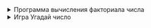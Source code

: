 <details>
  <summary>Программа вычисления факториала числа</summary>
  
# Программа вычисления факториала числа

Данная программа предназначена для вычисления факториала введённого пользователем положительного целого числа. Ввод продолжается до тех пор, пока пользователь не решит завершить работу программы. Реализована обработка ошибок: программа проверяет корректность введённых данных и просит повторить ввод при ошибке.

## Описание функций

### 1. `calculate_factorial(n)`
- **Описание:** Принимает на вход целое число `n` и возвращает его факториал, используя стандартную функцию `math.factorial`.
- **Вход:** Целое неотрицательное число
- **Выход:** Факториал числа `n`

### 2. `get_positive_integer()`
- **Описание:** Запрашивает у пользователя ввод положительного целого числа.
  - Принимает строку с клавиатуры.
  - Если введено `"exit"` (регистр не имеет значения), функция завершает программу (возвращает `None`).
  - Если введено нечисловое значение или отрицательное число — выводит сообщение об ошибке и повторяет запрос.
  - Возвращает введённое корректное целое число (или `None` для завершения).

### 3. `main()`
- **Описание:** Основная функция, реализующая цикл:
  - Вызывает `get_positive_integer()`.
  - Если пользователь вводит `"exit"`, программа завершается.
  - Иначе вычисляется факториал и результат выводится пользователю.
  - После этого спрашивает, хочет ли пользователь ввести ещё одно число. Любой ответ, кроме `yes` или `y`, завершает программу.

## Инструкция по использованию

### Запуск программы
1. Откройте файл с этим кодом и запустите его с помощью интерпретатора Python 3.
2. Пример запуска из командной строки:
python pract_factorial.py

### Ввод числа и вычисление
- После запуска программа попросит ввести положительное целое число.
- Введите число и нажмите Enter.
- Если вместо числа ввести `exit`, программа завершит работу.
- Если ввести нецелое или отрицательное число, программа выведет сообщение об ошибке и попросит попробовать снова.

### Получение результата
- После ввода корректного числа программа выведет его факториал.

### Повторный ввод
- После каждого вычисления программа спросит, хотите ли вы ввести ещё одно число.
- Если набрать `yes` или `y`, программа продолжит работу.
- Любой другой ответ завершит программу.

## Пример работы программы
```
Введите положительное целое число (или 'exit' для завершения): 5
Факториал числа 5 равен 120.
Хотите ввести еще одно число? (yes/no): yes
Введите положительное целое число (или 'exit' для завершения): -3
Ошибка: Вы ввели отрицательное число. Пожалуйста, введите положительное целое число.
Введите положительное целое число (или 'exit' для завершения): 7
Факториал числа 7 равен 5040.
Хотите ввести еще одно число? (yes/no): no
Программа завершена.
```

## Требования

- Python 3.x
- Модуль `math` (входит в стандартную библиотеку Python) 
</details>

<details>
  <summary>Игра Угадай число</summary>

# Игра «Угадай число»

---

## Описание программы

**«Угадай число»** — это консольная игра, в которой компьютер случайным образом загадывает целое число в диапазоне **от 1 до 100**. Ваша задача — угадать это число за ограниченное количество попыток (**10**). После каждого ввода программа сообщает, больше или меньше ваш вариант по сравнению с загаданным числом.

---

## Инструкция пользователя

### Цель игры

Угадайте число, которое загадал компьютер, за минимальное количество попыток (максимум 10). Загаданное число всегда входит в диапазон **от 1 до 100**.

## Структура кода и функции

1. main()
Основная точка входа. Отвечает за приветствие, основной игровой цикл, обработку выхода и повторов.

2. start_game()
Запускает одну игровую сессию: инициализирует загаданное число и счётчик попыток, вызывает логику попыток пользователя.

3. get_user_guess(min_value, max_value)
Получает и валидирует ввод пользователя: проверяет, что введено именно целое число в нужном диапазоне.
Ошибочный ввод не засчитывается как попытка.

4. process_guess(secret_number, attempts_left)
Сравнивает попытку пользователя с загаданным числом, сообщает «больше»/«меньше», показывает остаток попыток и (если нужно) диапазон угадываемых значений.

5. play_again()
Предлагает пользователю сыграть ещё раз или выйти, ожидает ответ «y» (yes) или «n» (no).

## Как играть

1. После запуска вы увидите приветствие.
2. Компьютер загадает число **от 1 до 100**.
3. Введите ваш вариант (целое число в указанном диапазоне).  
   Если введёте неправильное значение (не число или вне диапазона) — программа попросит повторить ввод.  
   Такие попытки не засчитываются.
4. После каждого ввода программа подскажет:
   - Правильно ли вы угадали.
   - Если нет — больше или меньше надо выбрать следующее число.
   - Количество оставшихся попыток.
   - Если осталось менее 5 попыток — будет показан допустимый диапазон.
5. Если вы угадаете — получите поздравление.
6. Если попытки закончатся, программа сообщит об этом и покажет загаданное число.
7. После партии появится предложение сыграть ещё или выйти.
   
## Советы
- Вводите только целые числа от 1 до 100.
- Пользуйтесь подсказками «больше» и «меньше».
- Следите за оставшимися попытками.
- Выход из игры
Для выхода из игры ответьте «n» (no) на приглашение сыграть снова.


### Пример игрового сеанса
```
Добро пожаловать в игру «Угадай число»!
Я загадал число от 1 до 100. У вас 10 попыток.

Попытка 1. Введите ваш вариант: 50
Моё число больше! Осталось попыток: 9

Попытка 2. Введите ваш вариант: сто
Пожалуйста, введите целое число от 1 до 100.

Попытка 2. Введите ваш вариант: 75
Моё число меньше! Осталось попыток: 8

...

Поздравляю! Вы угадали число с 7-й попытки!
Сыграете ещё раз? (y / n):
```
## Требования

- Python 3.x
- Модуль `random` (входит в стандартную библиотеку Python) 
</details>
